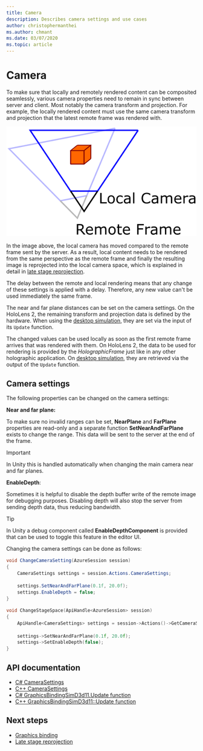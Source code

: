 ```yaml
---
title: Camera
description: Describes camera settings and use cases
author: christophermanthei
ms.author: chmant
ms.date: 03/07/2020
ms.topic: article
---
```


# Camera

To make sure that locally and remotely rendered content can be composited seamlessly, various camera properties need to remain in sync between server and client. Most notably the camera transform and projection. For example, the locally rendered content must use the same camera transform and projection that the latest remote frame was rendered with.

![Local and remote camera](./media/camera.png)

In the image above, the local camera has moved compared to the remote frame sent by the server. As a result, local content needs to be rendered from the same perspective as the remote frame and finally the resulting image is reprojected into the local camera space, which is explained in detail in [late stage reprojection](late-stage-reprojection.md).

The delay between the remote and local rendering means that any change of these settings is applied with a delay. Therefore, any new value can't be used immediately the same frame.

The near and far plane distances can be set on the camera settings. On the HoloLens 2, the remaining transform and projection data is defined by the hardware. When using the [desktop simulation](../../concepts/graphics-bindings.md), they are set via the input of its `Update` function.

The changed values can be used locally as soon as the first remote frame arrives that was rendered with them. On HoloLens 2, the data to be used for rendering is provided by the *HolographicFrame* just like in any other holographic application. On [desktop simulation](../../concepts/graphics-bindings.md), they are retrieved via the output of the `Update` function.

## Camera settings

The following properties can be changed on the camera settings:

**Near and far plane:**

To make sure no invalid ranges can be set, **NearPlane** and **FarPlane** properties are read-only and a separate function **SetNearAndFarPlane** exists to change the range. This data will be sent to the server at the end of the frame.

> [!IMPORTANT]
> In Unity this is handled automatically when changing the main camera near and far planes.

**EnableDepth**:

Sometimes it is helpful to disable the depth buffer write of the remote image for debugging purposes. Disabling depth will also stop the server from sending depth data, thus reducing bandwidth.

> [!TIP]
> In Unity a debug component called **EnableDepthComponent** is provided that can be used to toggle this feature in the editor UI.

Changing the camera settings can be done as follows:

```cs
void ChangeCameraSetting(AzureSession session)
{
    CameraSettings settings = session.Actions.CameraSettings;

    settings.SetNearAndFarPlane(0.1f, 20.0f);
    settings.EnableDepth = false;
}
```

```cpp
void ChangeStageSpace(ApiHandle<AzureSession> session)
{
    ApiHandle<CameraSettings> settings = session->Actions()->GetCameraSettings();

    settings->SetNearAndFarPlane(0.1f, 20.0f);
    settings->SetEnableDepth(false);
}
```

## API documentation

* [C# CameraSettings](https://docs.microsoft.com/dotnet/api/microsoft.azure.remoterendering.camerasettings)
* [C++ CameraSettings](https://docs.microsoft.com/cpp/api/remote-rendering/camerasettings)
* [C# GraphicsBindingSimD3d11.Update function](https://docs.microsoft.com/dotnet/api/microsoft.azure.remoterendering.graphicsbindingsimd3d11.update)
* [C++ GraphicsBindingSimD3d11::Update function](https://docs.microsoft.com/cpp/api/remote-rendering/graphicsbindingsimd3d11#update)

## Next steps

* [Graphics binding](../../concepts/graphics-bindings.md)
* [Late stage reprojection](late-stage-reprojection.md)
